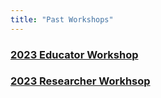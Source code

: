 ```yaml
---
title: "Past Workshops"
---
```



### [2023 Educator Workshop](https://qgreenland-workshop-2023-educator.github.io/)
### [2023 Researcher Workhsop](https://qgreenland-workshop-2023-researcher.github.io/)

